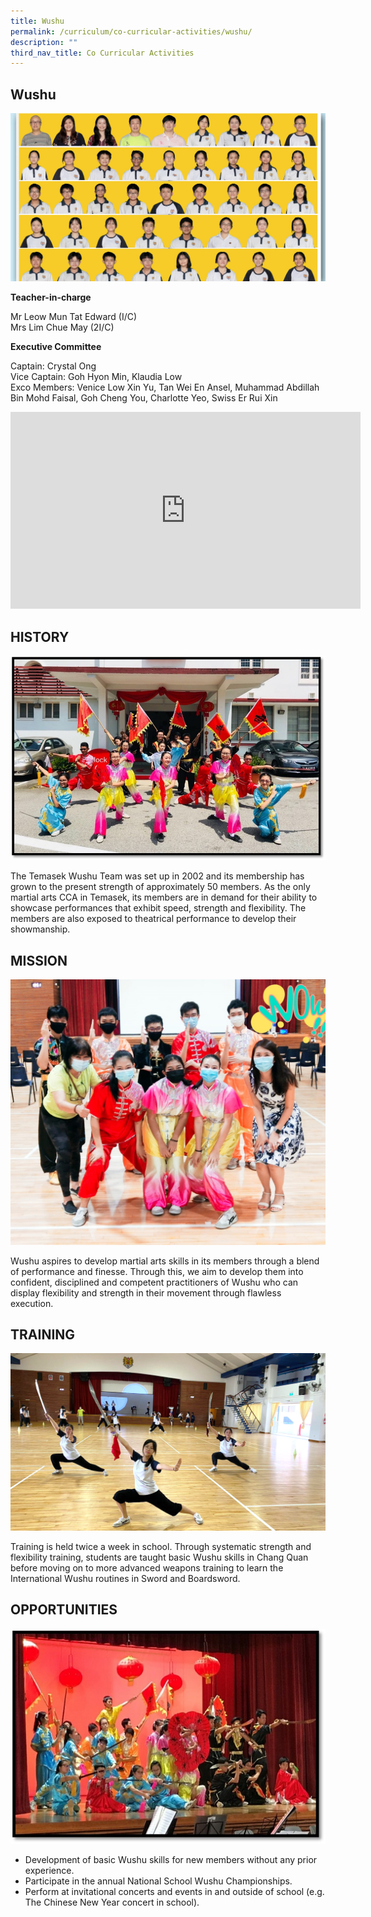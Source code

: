 ```yaml
---
title: Wushu
permalink: /curriculum/co-curricular-activities/wushu/
description: ""
third_nav_title: Co Curricular Activities
---
```

## Wushu

![banner-wushu.jpg](/images/wushu-banner.jpg)

**Teacher-in-charge**

Mr Leow Mun Tat Edward (I/C)<br>
Mrs Lim Chue May (2I/C)

**Executive Committee**

Captain: Crystal Ong <br>
Vice Captain: Goh Hyon Min, Klaudia Low <br>
Exco Members: Venice Low Xin Yu, Tan Wei En Ansel, Muhammad Abdillah Bin Mohd Faisal, Goh Cheng You, Charlotte Yeo, Swiss Er Rui Xin 

<iframe width="560" height="315" src="https://www.youtube.com/embed/SihpMaszJsU" title="YouTube video player" frameborder="0" allow="accelerometer; autoplay; clipboard-write; encrypted-media; gyroscope; picture-in-picture" allowfullscreen=""></iframe>

## HISTORY

![W1.jpg](/images/W1.jpg)

  

The Temasek Wushu Team was set up in 2002 and its membership has grown to the present strength of approximately 50 members. As the only martial arts CCA in Temasek, its members are in demand for their ability to showcase performances that exhibit speed, strength and flexibility. The members are also exposed to theatrical performance to develop their showmanship.&nbsp;  

## MISSION


![ws.jpg](/images/ws.jpg)  

Wushu aspires to develop martial arts skills in its members through a blend of performance and finesse. Through this, we aim to develop them into confident, disciplined and competent practitioners of Wushu who can display flexibility and strength in their movement through flawless execution.&nbsp;  

## TRAINING


![ws1.png](/images/ws1.png)

  

Training is held twice a week in school. Through systematic strength and flexibility training, students are taught basic Wushu skills in Chang Quan before moving on to more advanced weapons training to learn the International Wushu routines in Sword and Boardsword.&nbsp;  

## OPPORTUNITIES


![w4.jpg](/images/w4.jpg)

*   Development of basic Wushu skills for new members without any prior experience.
*   Participate in the annual National School Wushu Championships.&nbsp;
*   Perform at invitational concerts and events in and outside of school (e.g. The Chinese New Year concert in school).